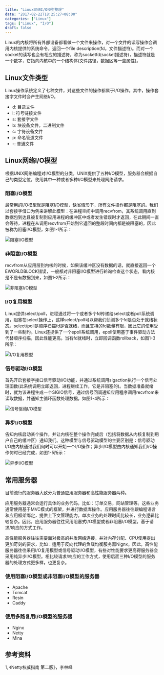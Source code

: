```yaml
---
title: "Linux网络I/O模型整理"
date: "2017-02-22T18:25:27+08:00"
categories: ["Linux"]
tags: ["Linux", "I/O"]
draft: false
---
```


Linux的内核将所有外部设备都看做一个文件来操作，对一个文件的读写操作会调用内核提供的系统命令，返回一个file description(fd，文件描述符)。而对一个socket的读写也会有相应的描述符，称为socketfd(socket描述符)，描述符就是一个数字，它指向内核中的一个结构体(文件路径，数据区等一些属性)。

## Linux文件类型

Linux操作系统定义了七种文件，对这些文件的操作都属于I/O操作。其中，操作套接字文件时会产生网络I/O。

* d: 目录文件
* l: 符号链接文件
* s: 套接字文件
* b: 块设备文件，二进制文件
* c: 字符设备文件
* p: 命名管道文件
* -: 普通文件


## Linux网络I/O模型

根据UNIX网络编程对I/O模型的分类，UNIX提供了五种I/O模型，服务器会根据自己的类型定位，使用其中一种或者多种I/O模型来处理网络请求。

### 阻塞I/O模型

最常用的I/O模型就是阻塞I/O模型，缺省情形下，所有文件操作都是阻塞的。我们以套接字借口为例来讲解此模型：在进程空间中调用recvfrom，其系统调用直到数据包到达且被复制到应用进程的缓冲区中或者发生错误时才返回，在此期间一直会等待，进程在从调用recvfrom开始到它返回的整段时间内都是被阻塞的，因此被称为阻塞I/O模型，如图1-1所示：

![阻塞I/O模型](http://olno3yiqc.bkt.clouddn.com/blog/img/block-io.png)

### 非阻塞I/O模型
recvfrom从应用层到内核的时候，如果该缓冲区没有数据的话，就直接返回一个EWORLDBLOCK错误，一般都对非阻塞I/O模型进行轮询检查这个状态，看内核是不是有数据到来，如图1-2所示：

![非阻塞I/O模型](http://olno3yiqc.bkt.clouddn.com/blog/img/non-block-io.png)

### I/O复用模型
Linux提供select/poll，进程通过将一个或者多个fd传递给select或者poll系统调用，阻塞在select操作上，这样select/poll可以帮我们侦测多个fd是否处于就绪状态。select/poll是顺序扫描fd是否就绪，而且支持的fd数量有限，因此它的使用受到了一些制约。Linux还提供了一个epoll系统调用，epoll使用基于事件驱动方法代替顺序扫描，因此性能更高。当有fd就绪时，立即回调函数rollback，如图1-3所示：

![I/O复用模型](http://olno3yiqc.bkt.clouddn.com/blog/img/selector-io.png)


### 信号驱动I/O模型
首先开启套接字接口信号驱动I/O功能，并通过系统调用sigaction执行一个信号处理函数(此系统调用立即返回，进程继续工作，它是非阻塞的)。当数据准备就绪时，就为该进程生成一个SIGIO信号，通过信号回调通知应用程序调用recvfrom来读取数据，并通知主循环函数处理数据，如图1-4所示：

![信号驱动I/O模型](http://olno3yiqc.bkt.clouddn.com/blog/img/signal-io.png)


### 异步I/O模型
告知内核启动某个操作，并让内核在整个操作完成后（包括将数据从内核复制到用户自己的缓冲区）通知我们。这种模型与信号驱动模型的主要区别是：信号驱动I/O由内核通过我们何时可以开始一个I/O操作；异步I/O模型由内核通知我们I/O操作何时已经完成，如图1-5所示：

![异步I/O模型](http://olno3yiqc.bkt.clouddn.com/blog/img/aio-io.png)


## 常用服务器
目前流行的服务器大致分为普通应用服务器和高性能服务器两种。

应用服务器通常会运行具体的业务代码，比如：订单交易，网站管理等。这些业务通常使用基于MVC模式的框架，并进行数据库操作。应用服务器往往跟编程语言和应用框架绑定，提供上下文管理能力，单次业务的处理时间比较长，业务逻辑比较复杂。因此，应用服务器往往采用阻塞式I/O模型或者非阻塞I/O模型。基于请求/响应的方式工作。

高性能服务器往往需要面对极高的并发网络连接，并对内存分配、CPU使用提出更加苛刻的要求，比如：适用于反向代理的负载均衡服务器Nignx。因此，高性能服务器往往采用I/O复用模型或信号驱动I/O模型，有些对性能要求更高得服务器会采用纯异步I/O模型。相比较请求/响应的工作方式，使用后面三种I/O模型的服务器的处理方式更多样，也更复杂。

### 使用阻塞I/O模型或非阻塞I/O模型的服务器
* Apache
* Tomcat
* Resin
* Caddy

### 使用多路复用I/O模型的服务器
* Nginx
* Netty
* Mina

## 参考资料

1, 《Netty权威指南 第二版》，李林峰
